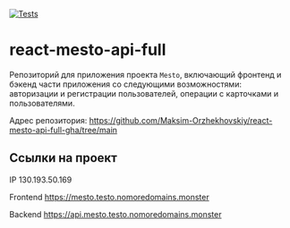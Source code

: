 [![Tests](https://github.com/yandex-praktikum/react-mesto-api-full-gha/actions/workflows/tests.yml/badge.svg)](https://github.com/yandex-praktikum/react-mesto-api-full-gha/actions/workflows/tests.yml)
# react-mesto-api-full
Репозиторий для приложения проекта `Mesto`, включающий фронтенд и бэкенд части приложения со следующими возможностями: авторизации и регистрации пользователей, операции с карточками и пользователями.
  

Адрес репозитория: https://github.com/Maksim-Orzhekhovskiy/react-mesto-api-full-gha/tree/main

## Ссылки на проект

IP 130.193.50.169

Frontend https://mesto.testo.nomoredomains.monster

Backend https://api.mesto.testo.nomoredomains.monster